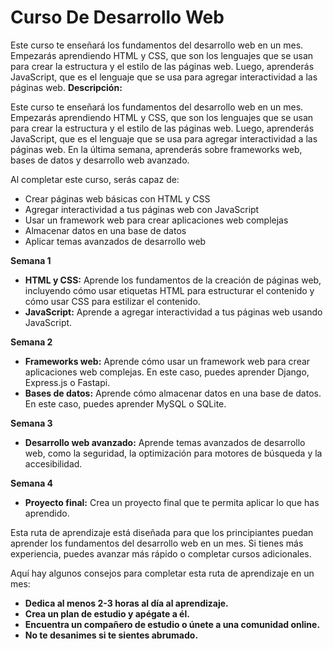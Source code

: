 # Curso De Desarrollo Web
Este curso te enseñará los fundamentos del desarrollo web en un mes. Empezarás aprendiendo HTML y CSS, que son los lenguajes que se usan para crear la estructura y el estilo de las páginas web. Luego, aprenderás JavaScript, que es el lenguaje que se usa para agregar interactividad a las páginas web.
**Descripción:**

Este curso te enseñará los fundamentos del desarrollo web en un mes. Empezarás aprendiendo HTML y CSS, que son los lenguajes que se usan para crear la estructura y el estilo de las páginas web. Luego, aprenderás JavaScript, que es el lenguaje que se usa para agregar interactividad a las páginas web. En la última semana, aprenderás sobre frameworks web, bases de datos y desarrollo web avanzado.

Al completar este curso, serás capaz de:

* Crear páginas web básicas con HTML y CSS
* Agregar interactividad a tus páginas web con JavaScript
* Usar un framework web para crear aplicaciones web complejas
* Almacenar datos en una base de datos
* Aplicar temas avanzados de desarrollo web

**Semana 1**

* **HTML y CSS:** Aprende los fundamentos de la creación de páginas web, incluyendo cómo usar etiquetas HTML para estructurar el contenido y cómo usar CSS para estilizar el contenido.
* **JavaScript:** Aprende a agregar interactividad a tus páginas web usando JavaScript.

**Semana 2**

* **Frameworks web:** Aprende cómo usar un framework web para crear aplicaciones web complejas. En este caso, puedes aprender Django, Express.js o Fastapi.
* **Bases de datos:** Aprende cómo almacenar datos en una base de datos. En este caso, puedes aprender MySQL o SQLite.

**Semana 3**

* **Desarrollo web avanzado:** Aprende temas avanzados de desarrollo web, como la seguridad, la optimización para motores de búsqueda y la accesibilidad.

**Semana 4**
  
* **Proyecto final:** Crea un proyecto final que te permita aplicar lo que has aprendido.

Esta ruta de aprendizaje está diseñada para que los principiantes puedan aprender los fundamentos del desarrollo web en un mes. Si tienes más experiencia, puedes avanzar más rápido o completar cursos adicionales.

Aquí hay algunos consejos para completar esta ruta de aprendizaje en un mes:

* **Dedica al menos 2-3 horas al día al aprendizaje.**
* **Crea un plan de estudio y apégate a él.**
* **Encuentra un compañero de estudio o únete a una comunidad online.**
* **No te desanimes si te sientes abrumado.**
